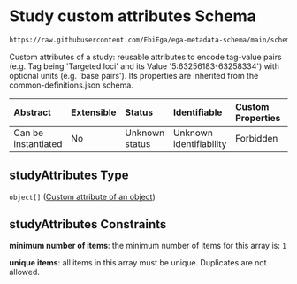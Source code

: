 # Study custom attributes Schema

```txt
https://raw.githubusercontent.com/EbiEga/ega-metadata-schema/main/schemas/EGA.study.json#/properties/studyAttributes
```

Custom attributes of a study: reusable attributes to encode tag-value pairs (e.g. Tag being 'Targeted loci' and its Value '5:63256183-63258334') with optional units (e.g. 'base pairs'). Its properties are inherited from the common-definitions.json schema.

| Abstract            | Extensible | Status         | Identifiable            | Custom Properties | Additional Properties | Access Restrictions | Defined In                                                                 |
| :------------------ | :--------- | :------------- | :---------------------- | :---------------- | :-------------------- | :------------------ | :------------------------------------------------------------------------- |
| Can be instantiated | No         | Unknown status | Unknown identifiability | Forbidden         | Forbidden             | none                | [EGA.study.json\*](../../../schemas/EGA.study.json "open original schema") |

## studyAttributes Type

`object[]` ([Custom attribute of an object](ega-4-defs-custom-attribute-of-an-object.md))

## studyAttributes Constraints

**minimum number of items**: the minimum number of items for this array is: `1`

**unique items**: all items in this array must be unique. Duplicates are not allowed.
